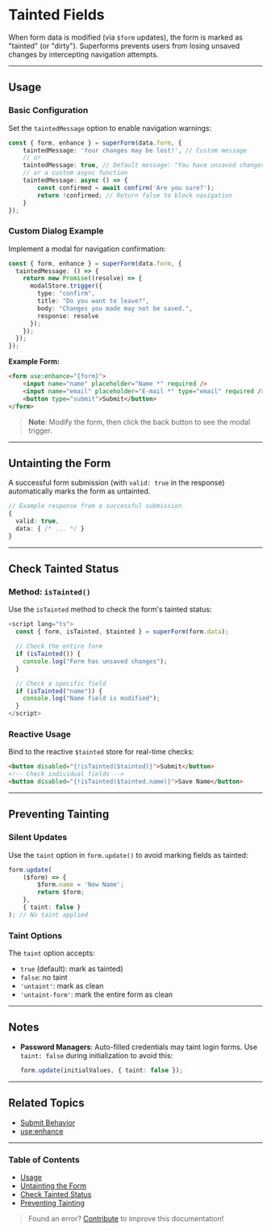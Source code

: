 # Tainted Fields

When form data is modified (via `$form` updates), the form is marked as "tainted" (or "dirty"). Superforms prevents users from losing unsaved changes by intercepting navigation attempts.

---

## Usage

### Basic Configuration

Set the `taintedMessage` option to enable navigation warnings:

```typescript
const { form, enhance } = superForm(data.form, {
	taintedMessage: 'Your changes may be lost!', // Custom message
	// or
	taintedMessage: true, // Default message: "You have unsaved changes."
	// or a custom async function
	taintedMessage: async () => {
		const confirmed = await confirm('Are you sure?');
		return !confirmed; // Return false to block navigation
	}
});
```

### Custom Dialog Example

Implement a modal for navigation confirmation:

```typescript
const { form, enhance } = superForm(data.form, {
  taintedMessage: () => {
    return new Promise((resolve) => {
      modalStore.trigger({
        type: "confirm",
        title: "Do you want to leave?",
        body: "Changes you made may not be saved.",
        response: resolve
      });
    });
  });
});
```

**Example Form:**

```html
<form use:enhance="{form}">
	<input name="name" placeholder="Name *" required />
	<input name="email" placeholder="E-mail *" type="email" required />
	<button type="submit">Submit</button>
</form>
```

> **Note**: Modify the form, then click the back button to see the modal trigger.

---

## Untainting the Form

A successful form submission (with `valid: true` in the response) automatically marks the form as untainted.

```typescript
// Example response from a successful submission
{
  valid: true,
  data: { /* ... */ }
}
```

---

## Check Tainted Status

### Method: `isTainted()`

Use the `isTainted` method to check the form's tainted status:

```typescript
<script lang="ts">
  const { form, isTainted, $tainted } = superForm(form.data);

  // Check the entire form
  if (isTainted()) {
    console.log("Form has unsaved changes");
  }

  // Check a specific field
  if (isTainted("name")) {
    console.log("Name field is modified");
  }
</script>
```

### Reactive Usage

Bind to the reactive `$tainted` store for real-time checks:

```html
<button disabled="{!isTainted($tainted)}">Submit</button>
<!-- Check individual fields -->
<button disabled="{!isTainted($tainted.name)}">Save Name</button>
```

---

## Preventing Tainting

### Silent Updates

Use the `taint` option in `form.update()` to avoid marking fields as tainted:

```typescript
form.update(
	($form) => {
		$form.name = 'New Name';
		return $form;
	},
	{ taint: false }
); // No taint applied
```

### Taint Options

The `taint` option accepts:

- `true` (default): mark as tainted)
- `false`: no taint
- `'untaint'`: mark as clean
- `'untaint-form'`: mark the entire form as clean

---

## Notes

- **Password Managers**: Auto-filled credentials may taint login forms. Use `taint: false` during initialization to avoid this:
  ```typescript
  form.update(initialValues, { taint: false });
  ```

---

## Related Topics

- [Submit Behavior](submit-behavior.md)
- [use:enhance](use-enhance.md)

---

### Table of Contents

- [Usage](#usage)
- [Untainting the Form](#untainting-the-form)
- [Check Tainted Status](#check-tainted-status)
- [Preventing Tainting](#preventing-tainting)

> Found an error? [Contribute](contribute.md) to improve this documentation!

